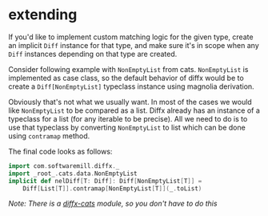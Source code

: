# extending

If you'd like to implement custom matching logic for the given type, create an implicit `Diff` instance for that
type, and make sure it's in scope when any `Diff` instances depending on that type are created.

Consider following example with `NonEmptyList` from cats. `NonEmptyList` is implemented as case class,
so the default behavior of diffx would be to create a `Diff[NonEmptyList]` typeclass instance using magnolia derivation.

Obviously that's not what we usually want. In most of the cases we would like `NonEmptyList` to be compared as a list.
Diffx already has an instance of a typeclass for a list (for any iterable to be precise). 
All we need to do is to use that typeclass by converting `NonEmptyList` to list which can be done using `contramap` method.

The final code looks as follows:

```scala mdoc:compile-only
import com.softwaremill.diffx._
import _root_.cats.data.NonEmptyList
implicit def nelDiff[T: Diff]: Diff[NonEmptyList[T]] = 
    Diff[List[T]].contramap[NonEmptyList[T]](_.toList)
```

*Note: There is a [diffx-cats](../integrations/cats.md) module, so you don't have to do this*
